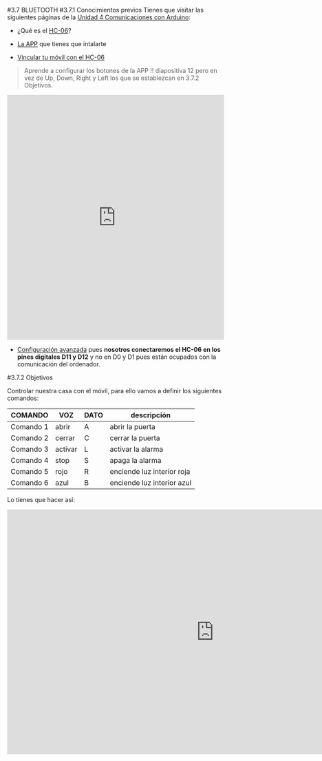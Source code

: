 #3.7 BLUETOOTH
#3.7.1 Conocimientos previos
Tienes que visitar las siguientes páginas de la [Unidad 4 Comunicaciones con Arduino](https://catedu.gitbooks.io/programa-arduino-mediante-codigo/content/arduino_y_mvil.html):

* ¿Qué es el [HC-06](https://catedu.gitbooks.io/programa-arduino-mediante-codigo/content/mdulo_bluetooth.html)?
* [La APP](https://catedu.gitbooks.io/programa-arduino-mediante-codigo/content/la_app.html) que tienes que intalarte
    
* [Vincular tu móvil con el HC-06](https://catedu.gitbooks.io/programa-arduino-mediante-codigo/content/vincular_mvil.html)

> Aprende a configurar los botones de la APP !! diapositiva 12 pero en vez de Up, Down, Right y Left los que se establezcan en 3.7.2 Objetivos.

<iframe width="100%" height="569" src="https://docs.google.com/presentation/d/e/2PACX-1vT0vG1z61MuZXKmdiw4ga7z15FlQfeussqDNYzMauJSZUU2G2NlL7M-JjXb4PFT4YTigj9Yal8PzHmR/embed?start=false&amp;loop=false&amp;delayms=3000" frameborder="0" allowfullscreen="allowfullscreen" mozallowfullscreen="mozallowfullscreen" webkitallowfullscreen="webkitallowfullscreen"></iframe>

* [Configuración avanzada](https://catedu.gitbooks.io/programa-arduino-mediante-codigo/content/configuracion_avanzada.html) pues **nosotros conectaremos el HC-06 en los pines digitales D11 y D12** y no en D0 y D1 pues están ocupados con la comunicación del ordenador.

#3.7.2 Objetivos

Controlar nuestra casa con el móvil, para ello vamos a definir los siguientes comandos:

| COMANDO     | VOZ    | DATO   |  descripción               |
|-------------|--------|--------|----------------------------|
| Comando 1   | abrir  | A      | abrir la puerta            |
| Comando 2   | cerrar | C      | cerrar la puerta           |
| Comando 3   | activar| L      | activar la alarma          |
| Comando 4   | stop   | S      | apaga la alarma            |
| Comando 5   | rojo   | R      | enciende luz interior roja |
| Comando 6   | azul   | B      | enciende luz interior azul |

Lo tienes que hacer así:

<iframe src="https://docs.google.com/presentation/d/e/2PACX-1vSCv2j25rIQxh6pHjMM4n4AXttDDetQPL93qMrYfQO2p-BVC6tSzeRVgU7nVq4_pXEnLedrvF7LTM4V/embed?start=false&loop=false&delayms=3000" frameborder="0" width="960" height="569" allowfullscreen="true" mozallowfullscreen="true" webkitallowfullscreen="true"></iframe>